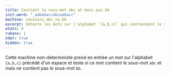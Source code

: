 ```yaml
---
title: Contient le sous-mot abc et mais pas bb
init-word: "_aababaccabcaabacc"
machine: contains_abc_no_bb
excerpt: Détecte les mots sur l'alphabet `{a,b,c}` qui contiennent le sous-mot `abc` et mais pas le sous-mot `bb`.
etats: 9
rubans: 1
ndet: true
hidden: true
---
```

Cette machine non-deterministe prend en entrée un mot sur l'alphabet `{a,b,c}` précédé d'un espace et teste si ce mot contient le sous-mot `abc` et mais ne contient pas le sous-mot `bb`.
